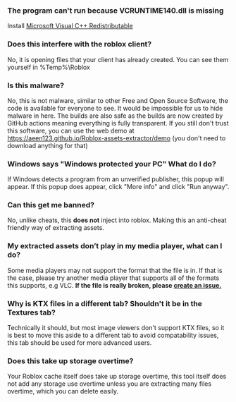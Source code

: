 ### The program can't run because VCRUNTIME140.dll is missing 
Install [Microsoft Visual C++ Redistributable](https://learn.microsoft.com/en-us/cpp/windows/latest-supported-vc-redist)

### Does this interfere with the roblox client?
No, it is opening files that your client has already created. You can see them yourself in %Temp%\Roblox

### Is this malware?
No, this is not malware, similar to other Free and Open Source Software, the code is available for everyone to see. It would be impossible for us to hide malware in here. The builds are also safe as the builds are now created by GitHub actions meaning everything is fully transparent. If you still don't trust this software, you can use the web demo at https://aeen123.github.io/Roblox-assets-extractor/demo (you don't need to download anything for that)

### Windows says "Windows protected your PC" What do I do?
If Windows detects a program from an unverified publisher, this popup will appear. If this popup does appear, click "More info" and click "Run anyway".

### Can this get me banned?
No, unlike cheats, this **does not** inject into roblox. Making this an anti-cheat friendly way of extracting assets.

### My extracted assets don’t play in my media player, what can I do?
Some media players may not support the format that the file is in. If that is the case, please try another media player that supports all of the formats this supports, e.g VLC. **If the file is really broken, please [create an issue.](https://github.com/AeEn123/Roblox-assets-extractor/issues)**

### Why is KTX files in a different tab? Shouldn't it be in the Textures tab?
Technically it should, but most image viewers don't support KTX files, so it is best to move this aside to a different tab to avoid compatability issues, this tab should be used for more advanced users.

### Does this take up storage overtime?
Your Roblox cache itself does take up storage overtime, this tool itself does not add any storage use overtime unless you are extracting many files overtime, which you can delete easily. 